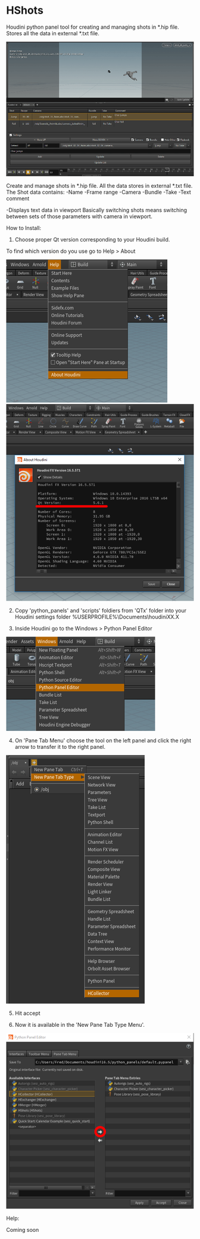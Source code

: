 # HShots

Houdini python panel tool for creating and managing shots in *.hip file. Stores all the data in external *.txt file.

  ![Help](Help/HShots.gif)

Create and manage shots in *.hip file.
All the data stores in external *.txt file.
The Shot data contains:
-Name
-Frame range
-Camera
-Bundle
-Take
-Text comment

-Displays text data in viewport
Basically switching shots means switching between sets of those parameters with camera in viewport.

How to Install:

1. Choose proper Qt version corresponding to your Houdini build.
  
  To find which version do you use go to Help > About
  
  ![4](Help/4.png)
  ![5](Help/5.png)
  
2. Copy 'python_panels' and 'scripts' foldiers from 'QTx' folder into your Houdini settings folder %USERPROFILE%\Documents\houdiniXX.X

3. Inside Houdini go to the Windows > Python Panel Editor

  ![1](Help/1.png)

4. On 'Pane Tab Menu' choose the tool on the left panel and click the right arrow to transfer it to the right panel. 

  ![3](Help/3.png)

5. Hit accept

6. Now it is available in the 'New Pane Tab Type Menu'.

  ![2](Help/2.png)

Help:

Coming soon
